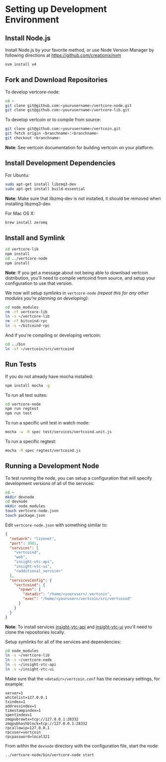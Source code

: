 # Setting up Development Environment

## Install Node.js

Install Node.js by your favorite method, or use Node Version Manager by following directions at https://github.com/creationix/nvm

```bash
nvm install v4
```

## Fork and Download Repositories

To develop vertcore-node:

```bash
cd ~
git clone git@github.com:<yourusername>/vertcore-node.git
git clone git@github.com:<yourusername>/vertcore-lib.git
```

To develop vertcoin or to compile from source:

```bash
git clone git@github.com:<yourusername>/vertcoin.git
git fetch origin <branchname>:<branchname>
git checkout <branchname>
```
**Note**: See vertcoin documentation for building vertcoin on your platform.


## Install Development Dependencies

For Ubuntu:
```bash
sudo apt-get install libzmq3-dev
sudo apt-get install build-essential
```
**Note**: Make sure that libzmq-dev is not installed, it should be removed when installing libzmq3-dev.


For Mac OS X:
```bash
brew install zeromq
```

## Install and Symlink

```bash
cd vertcore-lib
npm install
cd ../vertcore-node
npm install
```
**Note**: If you get a message about not being able to download vertcoin distribution, you'll need to compile vertcoind from source, and setup your configuration to use that version.


We now will setup symlinks in `vertcore-node` *(repeat this for any other modules you're planning on developing)*:
```bash
cd node_modules
rm -rf vertcore-lib
ln -s ~/vertcore-lib
rm -rf bitcoind-rpc
ln -s ~/bitcoind-rpc
```

And if you're compiling or developing vertcoin:
```bash
cd ../bin
ln -sf ~/vertcoin/src/vertcoind
```

## Run Tests

If you do not already have mocha installed:
```bash
npm install mocha -g
```

To run all test suites:
```bash
cd vertcore-node
npm run regtest
npm run test
```

To run a specific unit test in watch mode:
```bash
mocha -w -R spec test/services/vertcoind.unit.js
```

To run a specific regtest:
```bash
mocha -R spec regtest/vertcoind.js
```

## Running a Development Node

To test running the node, you can setup a configuration that will specify development versions of all of the services:

```bash
cd ~
mkdir devnode
cd devnode
mkdir node_modules
touch vertcore-node.json
touch package.json
```

Edit `vertcore-node.json` with something similar to:
```json
{
  "network": "livenet",
  "port": 3001,
  "services": [
    "vertcoind",
    "web",
    "insight-vtc-api",
    "insight-vtc-ui",
    "<additional_service>"
  ],
  "servicesConfig": {
    "vertcoind": {
      "spawn": {
        "datadir": "/home/<youruser>/.vertcoin",
        "exec": "/home/<youruser>/vertcoin/src/vertcoind"
      }
    }
  }
}
```

**Note**: To install services [insight-vtc-api](https://github.com/Cubey2019/insight-vtc-api) and [insight-vtc-ui](https://github.com/Cubey2019/insight-vtc-ui) you'll need to clone the repositories locally.

Setup symlinks for all of the services and dependencies:

```bash
cd node_modules
ln -s ~/vertcore-lib
ln -s ~/vertcore-node
ln -s ~/insight-vtc-api
ln -s ~/insight-vtc-ui
```

Make sure that the `<datadir>/vertcoin.conf` has the necessary settings, for example:
```
server=1
whitelist=127.0.0.1
txindex=1
addressindex=1
timestampindex=1
spentindex=1
zmqpubrawtx=tcp://127.0.0.1:28332
zmqpubhashblock=tcp://127.0.0.1:28332
rpcallowip=127.0.0.1
rpcuser=vertcoin
rpcpassword=local321
```

From within the `devnode` directory with the configuration file, start the node:
```bash
../vertcore-node/bin/vertcore-node start
```